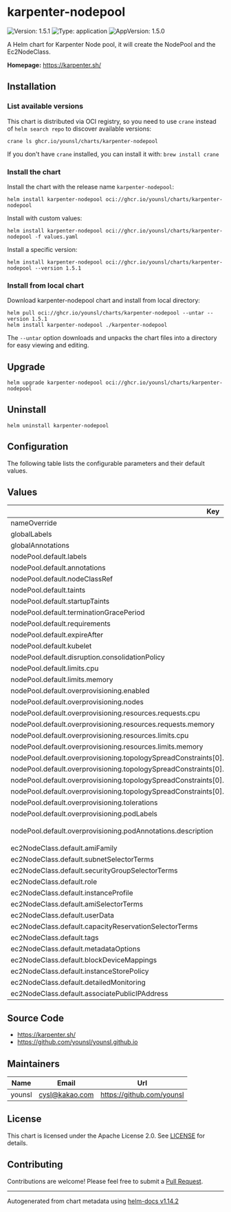 # karpenter-nodepool

![Version: 1.5.1](https://img.shields.io/badge/Version-1.5.1-informational?style=flat-square) ![Type: application](https://img.shields.io/badge/Type-application-informational?style=flat-square) ![AppVersion: 1.5.0](https://img.shields.io/badge/AppVersion-1.5.0-informational?style=flat-square)

A Helm chart for Karpenter Node pool, it will create the NodePool and the Ec2NodeClass.

**Homepage:** <https://karpenter.sh/>

## Installation

### List available versions

This chart is distributed via OCI registry, so you need to use `crane` instead of `helm search repo` to discover available versions:

```console
crane ls ghcr.io/younsl/charts/karpenter-nodepool
```

If you don't have `crane` installed, you can install it with: `brew install crane`

### Install the chart

Install the chart with the release name `karpenter-nodepool`:

```console
helm install karpenter-nodepool oci://ghcr.io/younsl/charts/karpenter-nodepool
```

Install with custom values:

```console
helm install karpenter-nodepool oci://ghcr.io/younsl/charts/karpenter-nodepool -f values.yaml
```

Install a specific version:

```console
helm install karpenter-nodepool oci://ghcr.io/younsl/charts/karpenter-nodepool --version 1.5.1
```

### Install from local chart

Download karpenter-nodepool chart and install from local directory:

```console
helm pull oci://ghcr.io/younsl/charts/karpenter-nodepool --untar --version 1.5.1
helm install karpenter-nodepool ./karpenter-nodepool
```

The `--untar` option downloads and unpacks the chart files into a directory for easy viewing and editing.

## Upgrade

```console
helm upgrade karpenter-nodepool oci://ghcr.io/younsl/charts/karpenter-nodepool
```

## Uninstall

```console
helm uninstall karpenter-nodepool
```

## Configuration

The following table lists the configurable parameters and their default values.

## Values

| Key | Type | Default | Description |
|-----|------|---------|-------------|
| nameOverride | string | `""` |  |
| globalLabels | object | `{}` |  |
| globalAnnotations | object | `{}` |  |
| nodePool.default.labels | object | `{}` |  |
| nodePool.default.annotations | object | `{}` |  |
| nodePool.default.nodeClassRef | object | `{}` |  |
| nodePool.default.taints | list | `[]` |  |
| nodePool.default.startupTaints | list | `[]` |  |
| nodePool.default.terminationGracePeriod | string | `nil` |  |
| nodePool.default.requirements | list | `[]` |  |
| nodePool.default.expireAfter | string | `"720h"` |  |
| nodePool.default.kubelet | object | `{}` |  |
| nodePool.default.disruption.consolidationPolicy | string | `"WhenUnderutilized"` |  |
| nodePool.default.limits.cpu | int | `1000` |  |
| nodePool.default.limits.memory | string | `"1000Gi"` |  |
| nodePool.default.overprovisioning.enabled | bool | `false` |  |
| nodePool.default.overprovisioning.nodes | int | `1` |  |
| nodePool.default.overprovisioning.resources.requests.cpu | string | `"3500m"` |  |
| nodePool.default.overprovisioning.resources.requests.memory | string | `"7000Mi"` |  |
| nodePool.default.overprovisioning.resources.limits.cpu | string | `"3500m"` |  |
| nodePool.default.overprovisioning.resources.limits.memory | string | `"7000Mi"` |  |
| nodePool.default.overprovisioning.topologySpreadConstraints[0].maxSkew | int | `1` |  |
| nodePool.default.overprovisioning.topologySpreadConstraints[0].topologyKey | string | `"kubernetes.io/hostname"` |  |
| nodePool.default.overprovisioning.topologySpreadConstraints[0].whenUnsatisfiable | string | `"DoNotSchedule"` |  |
| nodePool.default.overprovisioning.topologySpreadConstraints[0].labelSelector.matchLabels."app.kubernetes.io/component" | string | `"overprovisioning"` |  |
| nodePool.default.overprovisioning.tolerations | list | `[]` |  |
| nodePool.default.overprovisioning.podLabels | object | `{}` |  |
| nodePool.default.overprovisioning.podAnnotations.description | string | `"Overprovisioning pod for maintaining spare capacity"` |  |
| ec2NodeClass.default.amiFamily | string | `"AL2"` |  |
| ec2NodeClass.default.subnetSelectorTerms | list | `[]` |  |
| ec2NodeClass.default.securityGroupSelectorTerms | list | `[]` |  |
| ec2NodeClass.default.role | string | `""` |  |
| ec2NodeClass.default.instanceProfile | string | `""` |  |
| ec2NodeClass.default.amiSelectorTerms | list | `[]` |  |
| ec2NodeClass.default.userData | string | `""` |  |
| ec2NodeClass.default.capacityReservationSelectorTerms | list | `[]` |  |
| ec2NodeClass.default.tags | object | `{}` |  |
| ec2NodeClass.default.metadataOptions | object | `{}` |  |
| ec2NodeClass.default.blockDeviceMappings | list | `[]` |  |
| ec2NodeClass.default.instanceStorePolicy | string | `nil` |  |
| ec2NodeClass.default.detailedMonitoring | bool | `false` |  |
| ec2NodeClass.default.associatePublicIPAddress | bool | `false` |  |

## Source Code

* <https://karpenter.sh/>
* <https://github.com/younsl/younsl.github.io>

## Maintainers

| Name | Email | Url |
| ---- | ------ | --- |
| younsl | <cysl@kakao.com> | <https://github.com/younsl> |

## License

This chart is licensed under the Apache License 2.0. See [LICENSE](https://github.com/younsl/younsl.github.io/blob/main/LICENSE) for details.

## Contributing

Contributions are welcome! Please feel free to submit a [Pull Request](https://github.com/younsl/younsl.github.io/pulls).

----------------------------------------------
Autogenerated from chart metadata using [helm-docs v1.14.2](https://github.com/norwoodj/helm-docs/releases/v1.14.2)
